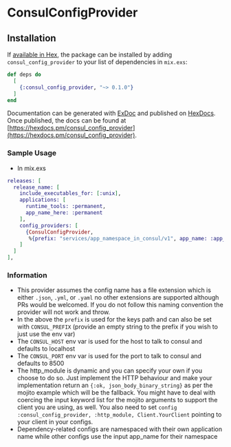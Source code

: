 # ConsulConfigProvider

## Installation

If [available in Hex](https://hex.pm/docs/publish), the package can be installed
by adding `consul_config_provider` to your list of dependencies in `mix.exs`:

```elixir
def deps do
  [
    {:consul_config_provider, "~> 0.1.0"}
  ]
end
```

Documentation can be generated with [ExDoc](https://github.com/elixir-lang/ex_doc)
and published on [HexDocs](https://hexdocs.pm). Once published, the docs can
be found at [https://hexdocs.pm/consul_config_provider](https://hexdocs.pm/consul_config_provider).

### Sample Usage

* In mix.exs
```elixir
releases: [
  release_name: [
    include_executables_for: [:unix],
    applications: [
      runtime_tools: :permanent,
      app_name_here: :permanent
    ],
    config_providers: [
      {ConsulConfigProvider,
       %{prefix: "services/app_namespace_in_consul/v1", app_name: :app_name_here}}
    ]
  ]
],
```

### Information
* This provider assumes the config name has a file extension which is either `.json`, `.yml`, or `.yaml` no other extensions are supported although PRs would be welcomed. If you do not follow this naming convention the provider will not work and throw.
* In the above the `prefix` is used for the keys path and can also be set with `CONSUL_PREFIX` (provide an empty string to the prefix if you wish to just use the env var)
* The `CONSUL_HOST` env var is used for the host to talk to consul and defaults to localhost
* The `CONSUL_PORT` env var is used for the port to talk to consul and defaults to 8500
* The http_module is dynamic and you can specify your own if you choose to do so. Just implement the HTTP behaviour and make your implementation return an `{:ok, json_body_binary_string}` as per the mojito example which will be the fallback. You might have to deal with coercing the input keyword list for the mojito arguments to support the client you are using, as well. You also need to set `config :consul_config_provider, :http_module, Client.YourClient` pointing to your client in your configs.
* Dependency-related configs are namespaced with their own application name while other configs use the input app_name for their namespace